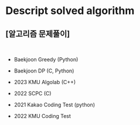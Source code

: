# Descript solved algorithm
<h2>[알고리즘 문제풀이]</h2>
<br>

- Baekjoon Greedy (Python)

- Baekjoon DP (C, Python)

- 2023 KMU Algolab (C++)

- 2022 SCPC (C)

- 2021 Kakao Coding Test (python)

- 2022 KMU Coding Test
